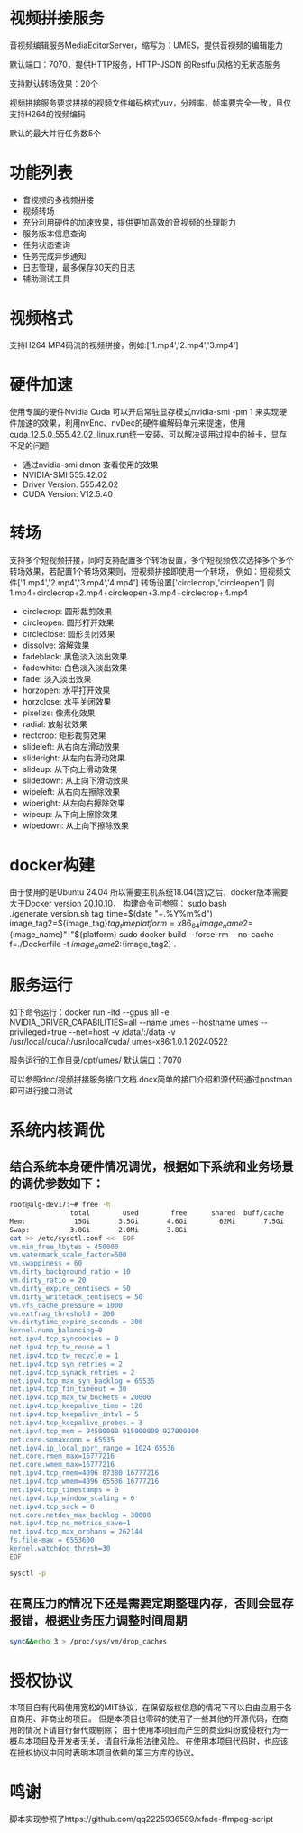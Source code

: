 # 视频拼接服务

音视频编辑服务MediaEditorServer，缩写为：UMES，提供音视频的编辑能力

默认端口：7070，提供HTTP服务，HTTP-JSON 的Restful风格的无状态服务

支持默认转场效果：20个

视频拼接服务要求拼接的视频文件编码格式yuv，分辨率，帧率要完全一致，且仅支持H264的视频编码

默认的最大并行任务数5个


# 功能列表
- 音视频的多视频拼接
- 视频转场
- 充分利用硬件的加速效果，提供更加高效的音视频的处理能力
- 服务版本信息查询
- 任务状态查询
- 任务完成异步通知
- 日志管理，最多保存30天的日志
- 辅助测试工具

# 视频格式
支持H264 MP4码流的视频拼接，例如:['1.mp4','2.mp4','3.mp4']

# 硬件加速
使用专属的硬件Nvidia Cuda 可以开启常驻显存模式nvidia-smi -pm 1 来实现硬件加速的效果，利用nvEnc、nvDec的硬件编解码单元来提速，使用cuda_12.5.0_555.42.02_linux.run统一安装，可以解决调用过程中的掉卡，显存不足的问题
- 通过nvidia-smi dmon 查看使用的效果
- NVIDIA-SMI 555.42.02             
- Driver Version: 555.42.02   
- CUDA Version: V12.5.40

# 转场
支持多个短视频拼接，同时支持配置多个转场设置，多个短视频依次选择多个多个转场效果，若配置1个转场效果则，短视频拼接即使用一个转场，
例如：短视频文件['1.mp4','2.mp4','3.mp4','4.mp4'] 转场设置['circlecrop','circleopen'] 则1.mp4+circlecrop+2.mp4+circleopen+3.mp4+circlecrop+4.mp4
- circlecrop: 圆形裁剪效果
- circleopen: 圆形打开效果
- circleclose: 圆形关闭效果
- dissolve: 溶解效果
- fadeblack: 黑色淡入淡出效果
- fadewhite: 白色淡入淡出效果
- fade: 淡入淡出效果
- horzopen: 水平打开效果
- horzclose: 水平关闭效果
- pixelize: 像素化效果
- radial: 放射状效果
- rectcrop: 矩形裁剪效果
- slideleft: 从右向左滑动效果
- slideright: 从左向右滑动效果
- slideup: 从下向上滑动效果
- slidedown: 从上向下滑动效果
- wipeleft: 从右向左擦除效果
- wiperight: 从左向右擦除效果
- wipeup: 从下向上擦除效果
- wipedown: 从上向下擦除效果

# docker构建
由于使用的是Ubuntu 24.04 所以需要主机系统18.04(含)之后，docker版本需要大于Docker version 20.10.10，
构建命令可参照：
sudo bash ./generate_version.sh
tag_time=$(date "+.%Y%m%d")
image_tag2=${image_tag}${tag_time}
platform=x86_64
image_name2=${image_name}"-"${platform}
sudo docker build --force-rm --no-cache -f=./Dockerfile -t ${image_name2}:${image_tag2} .

# 服务运行
如下命令运行：docker run -itd --gpus all -e NVIDIA_DRIVER_CAPABILITIES=all --name umes --hostname umes --privileged=true --net=host -v /data/:/data -v /usr/local/cuda/:/usr/local/cuda/ umes-x86:1.0.1.20240522

服务运行的工作目录/opt/umes/ 默认端口：7070

可以参照doc/视频拼接服务接口文档.docx简单的接口介绍和源代码通过postman即可进行接口测试

# 系统内核调优

## 结合系统本身硬件情况调优，根据如下系统和业务场景的调优参数如下：
```bash
root@alg-dev17:~# free -h
               total        used        free      shared  buff/cache   available
Mem:            15Gi       3.5Gi       4.6Gi        62Mi       7.5Gi       6.3Gi
Swap:          3.8Gi       2.0Mi       3.8Gi
cat >> /etc/sysctl.conf <<- EOF
vm.min_free_kbytes = 450000
vm.watermark_scale_factor=500 
vm.swappiness = 60
vm.dirty_background_ratio = 10
vm.dirty_ratio = 20
vm.dirty_expire_centisecs = 50
vm.dirty_writeback_centisecs = 50
vm.vfs_cache_pressure = 1000
vm.extfrag_threshold = 200
vm.dirtytime_expire_seconds = 300
kernel.numa_balancing=0
net.ipv4.tcp_syncookies = 0
net.ipv4.tcp_tw_reuse = 1
net.ipv4.tcp_tw_recycle = 1
net.ipv4.tcp_syn_retries = 2
net.ipv4.tcp_synack_retries = 2
net.ipv4.tcp_max_syn_backlog = 65535
net.ipv4.tcp_fin_timeout = 30
net.ipv4.tcp_max_tw_buckets = 20000
net.ipv4.tcp_keepalive_time = 120
net.ipv4.tcp_keepalive_intvl = 5
net.ipv4.tcp_keepalive_probes = 3
net.ipv4.tcp_mem = 94500000 915000000 927000000
net.core.somaxconn = 65535
net.ipv4.ip_local_port_range = 1024 65536
net.core.rmem_max=16777216
net.core.wmem_max=16777216
net.ipv4.tcp_rmem=4096 87380 16777216
net.ipv4.tcp_wmem=4096 65536 16777216
net.ipv4.tcp_timestamps = 0
net.ipv4.tcp_window_scaling = 0
net.ipv4.tcp_sack = 0
net.core.netdev_max_backlog = 30000
net.ipv4.tcp_no_metrics_save=1
net.ipv4.tcp_max_orphans = 262144
fs.file-max = 6553600
kernel.watchdog_thresh=30
EOF

sysctl -p
```

## 在高压力的情况下还是需要定期整理内存，否则会显存报错，根据业务压力调整时间周期
```bash
sync&&echo 3 > /proc/sys/vm/drop_caches
```

# 授权协议
本项目自有代码使用宽松的MIT协议，在保留版权信息的情况下可以自由应用于各自商用、非商业的项目。 但是本项目也零碎的使用了一些其他的开源代码，在商用的情况下请自行替代或剔除； 由于使用本项目而产生的商业纠纷或侵权行为一概与本项目及开发者无关，请自行承担法律风险。 在使用本项目代码时，也应该在授权协议中同时表明本项目依赖的第三方库的协议。

# 鸣谢
脚本实现参照了https://github.com/qq2225936589/xfade-ffmpeg-script